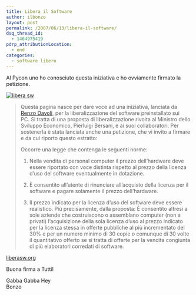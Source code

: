 ```yaml
---
title: Libera il Software
author: ilbonzo
layout: post
permalink: /2007/06/13/libera-il-software/
dsq_thread_id:
  - 1464975419
pdrp_attributionLocation:
  - end
categories:
  - software libero
---
```

Al Pycon uno ho conosciuto questa iniziativa e ho ovviamente firmato la petizione.

<a href='http://www.liberasw.org' rel='liberasw' title='libera sw'><img src='http://magni.me/wp-content/uploads/2007/06/dc_icon-60.jpg' alt='libera sw' /></a>

> Questa pagina nasce per dare voce ad una iniziativa, lanciata da [Renzo Davoli][1], per la liberalizzazione del software preinstallato sui  
> PC. Si tratta di una proposta di liberalizzazione rivolta al Ministro dello Sviluppo Economico, Pierluigi Bersani, e ai suoi collaboratori. Per sostenerla è stata lanciata anche una petizione, che vi invito a firmare e da cui riporto questo estratto:
> 
> Occorre una legge che contenga le seguenti norme:
> 
> 1) Nella vendita di personal computer il prezzo dell’hardware deve essere riportato con voce distinta rispetto al prezzo della licenza d’uso del software eventualmente in dotazione.
> 
> 2) È consentito all’utente di rinunciare all’acquisto della licenza per il software e pagare solamente il prezzo dell’hardware.
> 
> 3) Il prezzo indicato per la licenza d’uso del software deve essere realistico. Più precisamente, dalla proposta: È consentito altresì a sole aziende che costruiscono o assemblano computer (non a privati) l’acquisizione della sola licenza d’uso al prezzo indicato per la licenza stessa in offerte pubbliche al più incrementato del 30% e per un numero minimo di 30 copie o comunque di 30 volte il quantitativo offerto se si tratta di offerte per la vendita congiunta di più elaboratori corredati di software.

[liberasw.org][2]

Buona firma a Tutti!

Gabba Gabba Hey  
Bonzo

<div class='kindleWidget kindleLight' >
  
</div>



 [1]: http://www.bononia.it/~renzo/
 [2]: http://mg55.homeip.net/liberasw